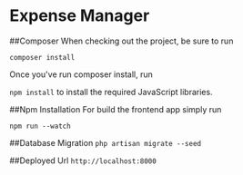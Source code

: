 # Expense Manager

##Composer
When checking out the project, be sure to run

`composer install`

Once you've run composer install, run

`npm install` to install the required JavaScript libraries.

##Npm Installation
For build the frontend app simply run

`npm run --watch`

##Database Migration
`php artisan migrate --seed`

##Deployed Url 
`http://localhost:8000`


